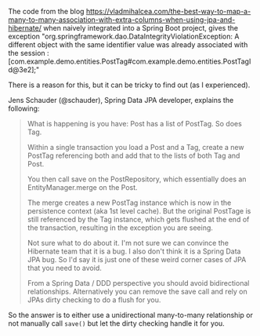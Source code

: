The code from the blog https://vladmihalcea.com/the-best-way-to-map-a-many-to-many-association-with-extra-columns-when-using-jpa-and-hibernate/ 
when naively integrated into a Spring Boot project, gives the exception 
"org.springframework.dao.DataIntegrityViolationException: A different object with the same identifier 
value was already associated with the session : 
[com.example.demo.entities.PostTag#com.example.demo.entities.PostTagId@3e2];"

There is a reason for this, but it can be tricky to find out (as I experienced).

Jens Schauder (@schauder), Spring Data JPA developer, explains the following:

>What is happening is you have:
Post has a list of PostTag.
So does Tag.
>
>Within a single transaction you load a Post and a Tag, create a new PostTag referencing both and add that to the lists of both Tag and Post.
>
>You then call save on the PostRepository, which essentially does an EntityManager.merge on the Post.
>
>The merge creates a new PostTag instance which is now in the persistence context (aka 1st level cache).
But the original PostTage is still referenced by the Tag instance, which gets flushed at the end of the transaction, resulting in the exception you are seeing.
>
>Not sure what to do about it.
I'm not sure we can convince the Hibernate team that it is a bug.
I also don't think it is a Spring Data JPA bug.
So I'd say it is just one of these weird corner cases of JPA that you need to avoid.
>
>From a Spring Data / DDD perspective you should avoid bidirectional relationships.
Alternatively you can remove the save call and rely on JPAs dirty checking to do a flush for you.

So the answer is to either use a unidirectional many-to-many relationship or not manually call `save()` but 
let the dirty checking handle it for you.
